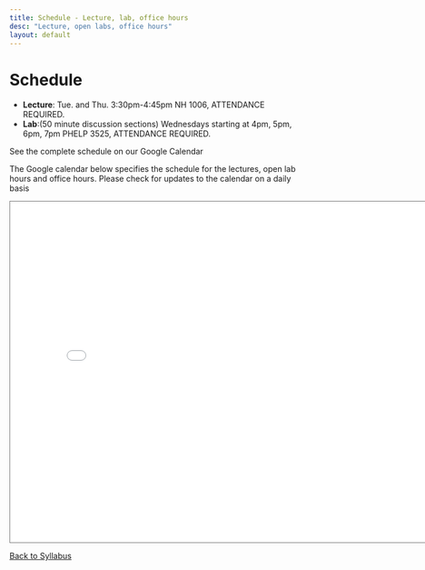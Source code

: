 ```yaml
---
title: Schedule - Lecture, lab, office hours
desc: "Lecture, open labs, office hours"
layout: default
---
```


# Schedule <a name="schedule"></a>

* **Lecture**: Tue. and Thu. 3:30pm-4:45pm NH 1006, ATTENDANCE REQUIRED.
* **Lab**:(50 minute discussion sections) Wednesdays starting at 4pm, 5pm, 6pm, 7pm PHELP 3525, ATTENDANCE REQUIRED.

See the complete schedule on our Google Calendar

<p> The Google calendar below specifies the schedule for the lectures, open lab hours and office hours. Please check for updates to the calendar on a daily basis </p>

<iframe src="{{site.google_calendar_embed_height_600px}}" style="border:solid 1px #777" width="800" height="600" frameborder="0" scrolling="no"></iframe>

[Back to Syllabus](/info/syllabus/)